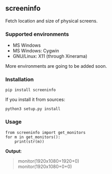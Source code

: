 screeninfo
----------

Fetch location and size of physical screens.

### Supported environments

- MS Windows
- MS Windows: Cygwin
- GNU/Linux: X11 (through Xinerama)

More environments are going to be added soon.

### Installation

    pip install screeninfo

If you install it from sources:

    python3 setup.py install

### Usage

    from screeninfo import get_monitors
    for m in get_monitors():
        print(str(m))

**Output**:

>monitor(1920x1080+1920+0)  
>monitor(1920x1080+0+0)
